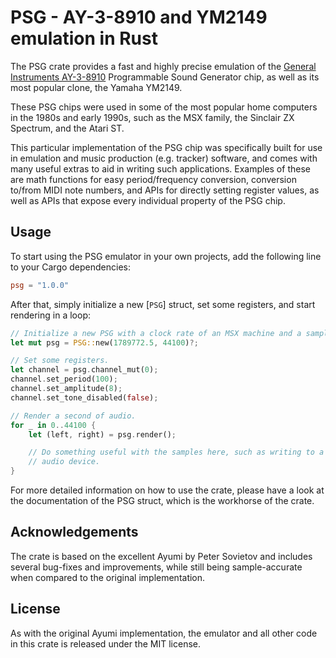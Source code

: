 # PSG - AY-3-8910 and YM2149 emulation in Rust

The PSG crate provides a fast and highly precise emulation of the [General Instruments AY-3-8910](https://en.wikipedia.org/wiki/General_Instrument_AY-3-8910) Programmable Sound Generator chip, as well as its most popular clone, the Yamaha YM2149.

These PSG chips were used in some of the most popular home computers in the 1980s and early 1990s, such as the MSX family, the Sinclair ZX Spectrum, and the Atari ST.

This particular implementation of the PSG chip was specifically built for use in emulation and music production (e.g. tracker) software, and comes with many useful extras to aid in writing such applications. Examples of these are math functions for easy period/frequency conversion, conversion to/from MIDI note numbers, and APIs for directly setting register values, as well as APIs that expose every individual property of the PSG chip.


## Usage

To start using the PSG emulator in your own projects, add the following line to your Cargo dependencies:

```toml
psg = "1.0.0"
```

After that, simply initialize a new [`PSG`] struct, set some registers, and start rendering in a loop:

```rust
// Initialize a new PSG with a clock rate of an MSX machine and a sampling rate of 44100 Hz.
let mut psg = PSG::new(1789772.5, 44100)?;

// Set some registers.
let channel = psg.channel_mut(0);
channel.set_period(100);
channel.set_amplitude(8);
channel.set_tone_disabled(false);

// Render a second of audio.
for _ in 0..44100 {
    let (left, right) = psg.render();

    // Do something useful with the samples here, such as writing to a file or playing on an
    // audio device.
}
```

For more detailed information on how to use the crate, please have a look at the documentation of the PSG struct, which is the workhorse of the crate.

## Acknowledgements

The crate is based on the excellent Ayumi by Peter Sovietov and includes several bug-fixes and improvements, while still being sample-accurate when compared to the original implementation.

## License

As with the original Ayumi implementation, the emulator and all other code in this crate is released under the MIT license.
